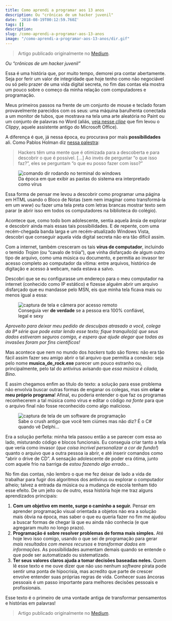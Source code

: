 ```yaml
---
title: Como aprendi a programar aos 13 anos
description: Ou "crônicas de um hacker juvenil"
date: '2018-08-19T00:12:59.760Z'
tags: []
description:
slug: /como-aprendi-a-programar-aos-13-anos
image: "/como-aprendi-a-programar-aos-13-anos/dir.gif"
---
```


> Artigo publicado originalmente no [Medium](https://medium.com/@felippecaso/como-aprendi-a-programar-aos-13-anos-29b2199d9f26).

_Ou “crônicas de um hacker juvenil”_

Essa é uma história que, por muito tempo, demorei pra contar abertamente. Seja por ferir um valor de integridade que hoje tenho como não negociável ou só pelo prazer de uma vida digital secreta, no fim das contas ela mostra um pouco sobre o começo da minha relação com computadores e programação.

Meus primeiros passos na frente de um conjunto de mouse e teclado foram provavelmente parecidos com os seus: uma máquina barulhenta conectada a um monitor de tubos, que mostrava na tela uma arte aleatória no Paint ou um conjunto de palavras no Word (aliás, [veja nesse _clipe_](https://www.youtube.com/watch?v=b4taIpALfAo) que fim levou o _Clippy_, aquele assistente antigo do Microsoft Office).

A diferença é que, já nessa época, eu procurava por mais **possibilidades** ali. Como Pablos Holman diz [nessa palestra](https://www.youtube.com/watch?v=hqKafI7Amd8):

> Hackers têm uma mente que é otimizada para a descoberta e para descobrir o que é possível. \[…\] Ao invés de perguntar “o que isso faz?”, eles se perguntam “o que eu posso fazer com isso?”

<figure>
<img src="/como-aprendi-a-programar-aos-13-anos/dir.gif" alt="comando dir rodando no terminal do windows">
<figcaption>Da época em que exibir as pastas do sistema era interpretado como vírus</figcaption>
</figure>

Essa forma de pensar me levou a descobrir como programar uma página em HTML usando o Bloco de Notas (sem nem imaginar como transformá-la em um _www_) ou fazer uma tela preta com letras brancas mostrar texto sem parar (e abrir isso em todos os computadores na biblioteca do colégio).

Acontece que, como todo bom adolescente, sentia aquela ânsia de explorar e descobrir ainda mais essas tais possibilidades. E de repente, com uma recém-chegada banda larga e um recém-atualizado Windows Vista, descobri que conseguir aquela vida digital secreta não era tão difícil assim.

Com a internet, também cresceram os tais **vírus de computador**, incluindo o temido _Trojan_ (ou “cavalo de tróia”), que vinha disfarçado de algum outro tipo de arquivo, como uma música ou documento, e permitia ao invasor ter acesso completo ao computador da vítima: entre arquivos, histórico de digitação e acesso à webcam, nada estava a salvo.

Descobri que se eu configurasse um endereço para o meu computador na internet (conhecido como IP estático) e fizesse alguém abrir um arquivo disfarçado que eu mandasse pelo MSN, eis que minha tela ficava mais ou menos igual a essa:

<figure>
<img src="/como-aprendi-a-programar-aos-13-anos/bifrost.jpeg" alt="captura de tela e câmera por acesso remoto">
<figcaption>Conseguia ver <b>de verdade</b> se a pessoa era 100% confiável, legal e sexy</figcaption>
</figure>

_Aproveito para deixar meu pedido de desculpas atrasado a você, colega da 8ª série que pode estar lendo esse texto; fique tranquilo(a) que seus dados estiveram seguros comigo, e espero que ajude alegar que todas as invasões foram por fins científicos!_

Mas acontece que nem no mundo dos _hackers_ tudo são flores: não era tão fácil assim fazer seu amigo abrir o tal arquivo que permitia a conexão: seja pelo nome **musica\_de\_rock.exe** parecer um pouco estranho ou, principalmente, pelo tal do antivírus avisando que _essa música é cilada, Bino._

E assim chegamos enfim ao título do texto: a solução para esse problema não envolvia buscar outras formas de enganar os colegas, mas sim **criar o meu próprio programa**! Afinal, eu poderia entender o que faz os programas reconhecerem a tal música como vírus e editar o código _na fonte_ para que o arquivo final não fosse reconhecido como algo malicioso.

<figure>
<img src="/como-aprendi-a-programar-aos-13-anos/delphi7.gif" alt="captura de tela de um software de programação">
<figcaption>Sabe o crush antigo que você tem ciúmes mas não diz? É o C# quando vê Delphi…</figcaption>
</figure>

Era a solução perfeita: minha tela passou então a se parecer com essa ao lado, misturando código e blocos funcionais. Eu conseguia criar tanto a tela que veria como invasor (_que coisa incrível personalizar a cor de fundo!_) quanto o arquivo que a outra pessoa ia abrir, e até inserir comandos como “abrir o drive de CD”. A sensação adolescente de poder era ótima, junto com aquele frio na barriga de _estou fazendo algo errado…_

No fim das contas, não lembro o que me fez deixar de lado a vida de trabalhar para fugir dos algoritmos dos antivírus ou explorar o computador alheio; talvez a entrada da música ou a mudança de escola tenham tido esse efeito. De um jeito ou de outro, essa história hoje me traz alguns aprendizados principais:

1.  **Com um objetivo em mente, surge o caminho a seguir.** Pensar em aprender programação visual orientada a objetos não era a solução mais óbvia na época, mas saber o que eu queria fazer no fim me ajudou a buscar formas de chegar lá que eu ainda não conhecia (e que agregaram muito no longo prazo).
2.  **Programação é sobre resolver problemas de forma mais simples.** Até hoje levo isso comigo, usando o que sei de programação para gerar _mais resultados com menos recursos_ e _transformar dados em informações_. As possibilidades aumentam demais quando se entende o que pode ser automatizado ou sistematizado.
3.  **Ter seus valores claros ajuda a tomar decisões baseadas neles.** Quem lê esse texto e me ouve dizer que não uso nenhum _software_ pirata pode sentir uma ponta de hipocrisia, mas acredito que parte de crescer envolve entender suas próprias regras de vida. Conhecer suas âncoras pessoais é um passo importante para melhores decisões pessoais e profissionais.

Esse texto é o primeiro de uma vontade antiga de transformar pensamentos e histórias em palavras!

> Artigo publicado originalmente no [Medium](https://medium.com/@felippecaso/como-aprendi-a-programar-aos-13-anos-29b2199d9f26).
